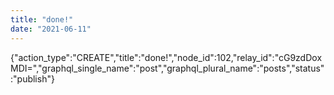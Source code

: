 ```yaml
---
title: "done!"
date: "2021-06-11"
---
```


{"action\_type":"CREATE","title":"done!","node\_id":102,"relay\_id":"cG9zdDoxMDI=","graphql\_single\_name":"post","graphql\_plural\_name":"posts","status":"publish"}
